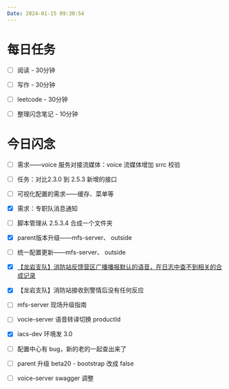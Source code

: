 ```yaml
---
Date: 2024-01-15 09:30:54
---
```


# 每日任务
- [ ] 阅读 - 30分钟
- [ ] 写作 - 30分钟
- [ ] leetcode - 30分钟
- [ ] 整理闪念笔记 - 10分钟


# 今日闪念
- [ ] 需求——voice 服务对接流媒体：voice 流媒体增加 srrc 校验
- [ ] 任务：对比2.3.0 到 2.5.3 新增的接口

- [ ] 可视化配置的需求——缓存、菜单等
- [x] 需求：专职队消息通知
- [ ]  脚本管理从 2.5.3.4 合成一个文件夹
- [x] parent版本升级——mfs-server、 outside
- [ ] 统一配置更新——mfs-server、 outside
- [x] [【龙岩支队】消防站反馈营区广播播报默认的语音，在日志中查不到相关的合成记录](https://www.tapd.cn/43156223/bugtrace/bugs/view?bug_id=1143156223001761806)
- [x] 【龙岩支队】消防站接收到警情后没有任何反应
- [ ] mfs-server 现场升级指南
- [ ] vocie-server 语音转译切换 productId
- [x] iacs-dev 环境发 3.0
- [ ] 配置中心有 bug，新的老的一起查出来了
- [ ] parent 升级 beta20 - bootstrap 改成 false
- [ ] voice-server swagger 调整

